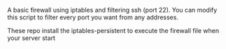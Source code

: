 A basic firewall using iptables and filtering ssh (port 22).
You can modify this script to filter every port you want from any addresses.

These repo install the iptables-persistent to execute the firewall file when your server start
